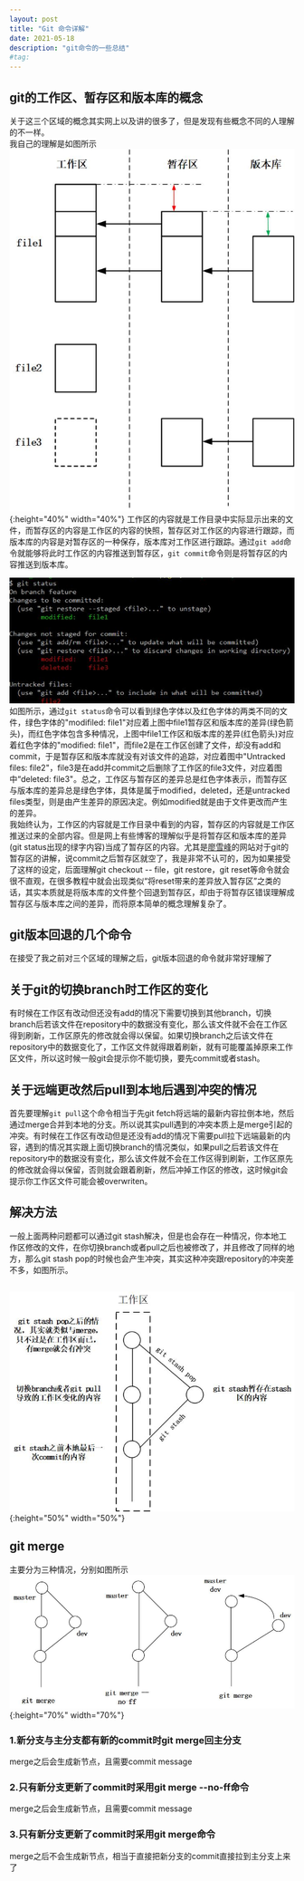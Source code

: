 ```yaml
---
layout: post
title: "Git 命令详解"
date: 2021-05-18 
description: "git命令的一些总结"
#tag: 
---  
```

## git的工作区、暂存区和版本库的概念
关于这三个区域的概念其实网上以及讲的很多了，但是发现有些概念不同的人理解的不一样。
<br/>
我自己的理解是如图所示
![](/images/posts/git-guide/git_worktree_index.jpg){:height="40%" width="40%"}
工作区的内容就是工作目录中实际显示出来的文件，而暂存区的内容是工作区的内容的快照，暂存区对工作区的内容进行跟踪，而版本库的内容是对暂存区的一种保存，版本库对工作区进行跟踪。通过```git add```命令就能够将此时工作区的内容推送到暂存区，```git commit```命令则是将暂存区的内容推送到版本库。<br/>

![](/images/posts/git-guide/git_status_test.jpg)<br/>
如图所示，通过```git status```命令可以看到绿色字体以及红色字体的两类不同的文件，绿色字体的"modifiled: file1"对应着上图中file1暂存区和版本库的差异(绿色箭头)，而红色字体包含多种情况，上图中file1工作区和版本库的差异(红色箭头)对应着红色字体的"modified: file1"，而file2是在工作区创建了文件，却没有add和commit，于是暂存区和版本库就没有对该文件的追踪，对应着图中"Untracked files: file2"，file3是在add并commit之后删除了工作区的file3文件，对应着图中“deleted: file3"。总之，工作区与暂存区的差异总是红色字体表示，而暂存区与版本库的差异总是绿色字体，具体是属于modified，deleted，还是untracked files类型，则是由产生差异的原因决定。例如modified就是由于文件更改而产生的差异。<br/>
我始终认为，工作区的内容就是工作目录中看到的内容，暂存区的内容就是工作区推送过来的全部内容。但是网上有些博客的理解似乎是将暂存区和版本库的差异(git status出现的绿字内容)当成了暂存区的内容。尤其是[廖雪峰](https://www.liaoxuefeng.com/wiki/896043488029600/897271968352576)的网站对于git的暂存区的讲解，说commit之后暂存区就空了，我是非常不认可的，因为如果接受了这样的设定，后面理解git checkout -- file，git restore，git reset等命令就会很不直观，在很多教程中就会出现类似“将reset带来的差异放入暂存区”之类的话，其实本质就是将版本库的文件整个回退到暂存区，却由于将暂存区错误理解成暂存区与版本库之间的差异，而将原本简单的概念理解复杂了。

## git版本回退的几个命令
在接受了我之前对三个区域的理解之后，git版本回退的命令就非常好理解了
## 关于git的切换branch时工作区的变化
有时候在工作区有改动但还没有add的情况下需要切换到其他branch，切换branch后若该文件在repository中的数据没有变化，那么该文件就不会在工作区得到刷新，工作区原先的修改就会得以保留。如果切换branch之后该文件在repository中的数据变化了，工作区文件就得跟着刷新，就有可能覆盖掉原来工作区文件，所以这时候一般git会提示你不能切换，要先commit或者stash。

## 关于远端更改然后pull到本地后遇到冲突的情况
首先要理解```git pull```这个命令相当于先git fetch将远端的最新内容拉倒本地，然后通过merge合并到本地的分支。所以说其实pull遇到的冲突本质上是merge引起的冲突。有时候在工作区有改动但是还没有add的情况下需要pull拉下远端最新的内容，遇到的情况其实跟上面切换branch的情况类似，如果pull之后若该文件在repository中的数据没有变化，那么该文件就不会在工作区得到刷新，工作区原先的修改就会得以保留，否则就会跟着刷新，然后冲掉工作区的修改，这时候git会提示你工作区文件可能会被overwriten。  

## 解决方法
一般上面两种问题都可以通过git stash解决，但是也会存在一种情况，你本地工作区修改的文件，在你切换branch或者pull之后也被修改了，并且修改了同样的地方，那么git stash pop的时候也会产生冲突，其实这种冲突跟repository的冲突差不多，如图所示。 
##  

![图1 git stash pop冲突](/images/posts/git-guide/git_stash_pop.jpg){:height="50%" width="50%"}  

## git merge
主要分为三种情况，分别如图所示<br/>
![](/images/posts/git-guide/git_merge.jpg){:height="70%" width="70%"}
### 1.新分支与主分支都有新的commit时git merge回主分支  
merge之后会生成新节点，且需要commit message

### 2.只有新分支更新了commit时采用git merge --no-ff命令 
merge之后会生成新节点，且需要commit message

### 3.只有新分支更新了commit时采用git merge命令
merge之后不会生成新节点，相当于直接把新分支的commit直接拉到主分支上来了

